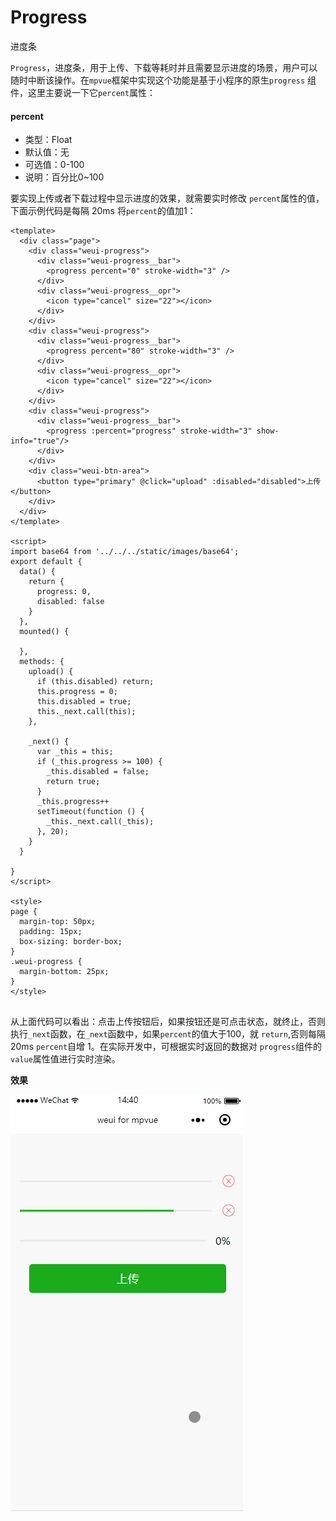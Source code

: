 # Progress
进度条

`Progress`，进度条，用于上传、下载等耗时并且需要显示进度的场景，用户可以随时中断该操作。在`mpvue`框架中实现这个功能是基于小程序的原生`progress` 组件，这里主要说一下它`percent`属性：

#### percent
* 类型：Float
* 默认值：无
* 可选值：0-100
* 说明：百分比0~100

要实现上传或者下载过程中显示进度的效果，就需要实时修改 `percent`属性的值，下面示例代码是每隔 20ms 将`percent`的值加1：

``` vue
<template>
  <div class="page">
    <div class="weui-progress">
      <div class="weui-progress__bar">
        <progress percent="0" stroke-width="3" />
      </div>
      <div class="weui-progress__opr">
        <icon type="cancel" size="22"></icon>
      </div>
    </div>
    <div class="weui-progress">
      <div class="weui-progress__bar">
        <progress percent="80" stroke-width="3" />
      </div>
      <div class="weui-progress__opr">
        <icon type="cancel" size="22"></icon>
      </div>
    </div>
    <div class="weui-progress">
      <div class="weui-progress__bar">
        <progress :percent="progress" stroke-width="3" show-info="true"/>
      </div>
    </div>
    <div class="weui-btn-area">
      <button type="primary" @click="upload" :disabled="disabled">上传</button>
    </div>
  </div>
</template>

<script>
import base64 from '../../../static/images/base64';
export default {
  data() {
    return {
      progress: 0,
      disabled: false
    }
  },
  mounted() {

  },
  methods: {
    upload() {
      if (this.disabled) return;
      this.progress = 0;
      this.disabled = true;
      this._next.call(this);
    },

    _next() {
      var _this = this;
      if (_this.progress >= 100) {
        _this.disabled = false;
        return true;
      }
      _this.progress++
      setTimeout(function () {
        _this._next.call(_this);
      }, 20);
    }
  }

}
</script>

<style>
page {
  margin-top: 50px;
  padding: 15px;
  box-sizing: border-box;
}
.weui-progress {
  margin-bottom: 25px;
}
</style>


```

从上面代码可以看出：点击上传按钮后，如果按钮还是可点击状态，就终止，否则执行`_next`函数，在`_next`函数中，如果`percent`的值大于100，就 `return`,否则每隔 20ms `percent`自增 1。在实际开发中，可根据实时返回的数据对 `progress`组件的`value`属性值进行实时渲染。

**效果**

![progress01](_img/progress01.gif)
